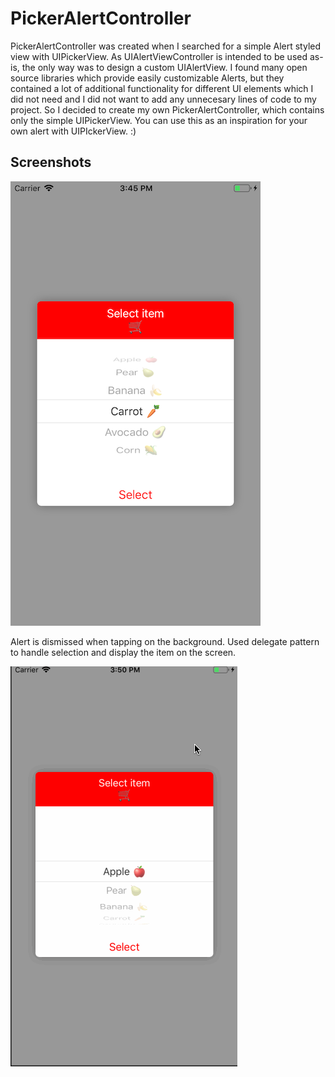 # PickerAlertController

PickerAlertController was created when I searched for a simple Alert styled view with UIPickerView. As UIAlertViewController is intended to be used as-is, the only way was to design a custom UIAlertView. I found many open source libraries which provide easily customizable Alerts, but they contained a lot of additional functionality for different UI elements which I did not need and I did not want to add any unnecesary lines of code to my project. So I decided to create my own PickerAlertController, which contains only the simple UIPickerView. You can use this as an inspiration for your own alert with UIPIckerView. :)  

Screenshots
----------------------

![Example of Food PickerAlertController](./PickerAlert/Screenshots/foodPicker.png)

Alert is dismissed when tapping on the background. Used delegate pattern to handle selection and display the item on the screen.

![Example of Food PickerAlertController](./PickerAlert/Screenshots/foodPicker.gif)



